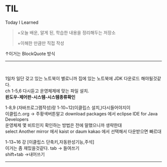# TIL
Today I Learned

>+오늘 배운, 알게 된, 학습한 내용을 정리해두는 저장소
>
>+이해한 만큼만 직접 작성

↑이거는 BlockQuote 방식

***
<br/>

1일차 
일단 갖고 있는 노트북이 별로니까 집에 있는 노트북에 JDK 다운로드 해야될것같다.<br/>
ch 1-5,6 다시듣고 운영체제에 맞는 파일 설치.<br/>
__윈도우-제어판-시스템-시스템종류확인__<br/>

1-8,9 (자바프로그램작성)랑 1-10~12(이클립스 설치,)다시들어야지이<br/>
이클립스.org -> 주황색버튼말고 download packages 에서 eclipse IDE for Java Developers<br/>
운영체제 몇 비트인지 확인하는 방법은 전에 말했으니까 생략한대<br/>
select Another mirror 에서 kaist or daum kakao 에서 선택해서 다운받으면 빠르대<br/>

1-13~16 강 [이클립스 단축키,자동완성기능,주석]<br/>
이거는 좀 재밌을것같다.
tab -> 들여쓰기<br/>
shift+tab ->내어쓰기
<hr/>
